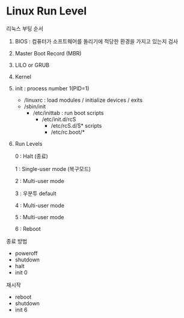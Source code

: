 # Linux Run Level

리눅스 부팅 순서

1. BIOS : 컴퓨터가 소프트웨어를 돌리기에 적당한 환경을 가지고 있는지 검사
2. Master Boot Record (MBR)
3. LILO or GRUB
4. Kernel
5. init : process number 1(PID=1)
   - /linuxrc : load modules / initialize devices / exits
   - /sbin/init
     - /etc/inittab : run boot scripts
       - /etc/init.d/rcS
         - /etc/rcS.d/S* scripts
         - /etc/rc.boot/*

6. Run Levels

   0 : Halt (종료)

   1 : Single-user mode (복구모드)

   2 : Multi-user mode

   3 : 우분투 default

   4 : Multi-user mode

   5 : Multi-user mode

   6 : Reboot



종료 방법

- poweroff
- shutdown
- halt
- init 0

재시작

- reboot
- shutdown
- init 6